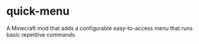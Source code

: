 # quick-menu

A Minecraft mod that adds a configurable easy-to-access menu that runs basic repetitive commands.